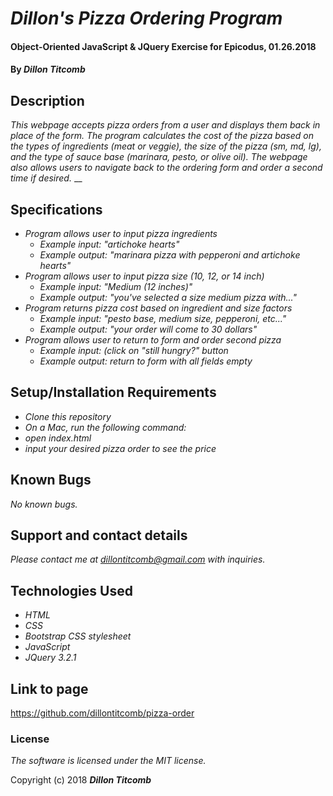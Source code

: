 # _Dillon's Pizza Ordering Program_

#### Object-Oriented JavaScript & JQuery Exercise for Epicodus, 01.26.2018

#### By _**Dillon Titcomb**_

## Description

_This webpage accepts pizza orders from a user and displays them back in place of the form. The program calculates the cost of the pizza based on the types of ingredients (meat or veggie), the size of the pizza (sm, md, lg), and the type of sauce base (marinara, pesto, or olive oil). The webpage also allows users to navigate back to the ordering form and order a second time if desired._
__

## Specifications

* _Program allows user to input pizza ingredients_
	* _Example input: "artichoke hearts"_
	* _Example output: "marinara pizza with pepperoni and artichoke hearts"_
* _Program allows user to input pizza size (10, 12, or 14 inch)_
	* _Example input: "Medium (12 inches)"_
	* _Example output: "you've selected a size medium pizza with..."_
* _Program returns pizza cost based on ingredient and size factors_
	* _Example input: "pesto base, medium size, pepperoni, etc..."_
	* _Example output: "your order will come to 30 dollars"_
* _Program allows user to return to form and order second pizza_
	* _Example input: (click on "still hungry?" button_
	* _Example output: return to form with all fields empty_

## Setup/Installation Requirements

* _Clone this repository_
* _On a Mac, run the following command:_
* _open index.html_
* _input your desired pizza order to see the price_

## Known Bugs

_No known bugs._

## Support and contact details

_Please contact me at dillontitcomb@gmail.com with inquiries._

## Technologies Used

* _HTML_
* _CSS_
* _Bootstrap CSS stylesheet_
* _JavaScript_
* _JQuery 3.2.1_

## Link to page

https://github.com/dillontitcomb/pizza-order

### License

*The software is licensed under the MIT license.*

Copyright (c) 2018 **_Dillon Titcomb_**
